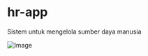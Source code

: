 # hr-app

Sistem untuk mengelola sumber daya manusia

![Image](https://github.com/user-attachments/assets/96cc6c8a-88cc-42f6-9e5c-0d048d5cba8b)
